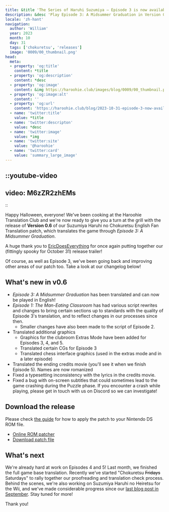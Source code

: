 ```yaml
---
title: &title 'The Series of Haruhi Suzumiya – Episode 3 is now available!'
description: &desc 'Play Episode 3: A Midsummer Graduation in Version 0.6 of Suzumiya Haruhi no Chokuretsu''s English Patch, available now!'
locale: 'zh-hant'
navigation:
  author: 'William'
  year: 2023
  month: 10
  day: 31
  tags: ['chokuretsu', 'releases']
  image: '0009/00_thumbnail.png'
head:
  meta:
  - property: 'og:title'
    content: *title
  - property: 'og:description'
    content: *desc
  - property: 'og:image'
    content: &img https://haroohie.club/images/blog/0009/00_thumbnail.png
  - property: 'og:image:alt'
    content: ''
  - property: 'og:url'
    content: 'https://haroohie.club/blog/2023-10-31-episode-3-now-available'
  - name: 'twitter:title'
    value: *title
  - name: 'twitter:descripton'
    value: *desc
  - name: 'twitter:image'
    value: *img
  - name: 'twitter:site'
    value: '@haroohie'
  - name: 'twitter:card'
    value: 'summary_large_image'
---
```


::youtube-video
----
video: M6zZR2zhEMs
----
::

Happy Halloween, everyone! We've been cooking at the Haroohie Translation Club and we're now ready to give you a turn at the grill with the release of **Version 0.6** of our Suzumiya Haruhi no Chokuretsu English Fan Translation patch, which translates the game through *Episode 3: A Midsummer Graduation*.

A huge thank you to [EricDoesEverything](https://www.youtube.com/@EricDoesEverythingSeries) for once again putting together our (fittingly spooky for October 31) release trailer!

Of course, as well as Episode 3, we've been going back and improving other areas of our patch too. Take a look at our changelog below!

## What's new in v0.6
* *Episode 3: A Midsummer Graduation* has been translated and can now be played in English!
* *Episode 1: The Man-Eating Classroom* has had various script rewrites and changes to bring certain sections up to standards with the quality of Episode 3's translation, and to reflect changes in our processes since then.
  * Smaller changes have also been made to the script of Episode 2.
* Translated additional graphics
  * Graphics for the clubroom Extras Mode have been added for Episodes 3, 4, and 5.
  * Translated certain CGs for Episode 3
  * Translated chess interface graphics (used in the extras mode and in a later episode)
* Translated the ending credits movie (you'll see it when we finish Episode 5). Names are now romanized
* Fixed a typesetting inconsistency with the lyrics in the credits movie.
* Fixed a bug with on-screen subtitles that could sometimes lead to the game crashing during the Puzzle phase. If you encounter a crash while playing, please get in touch with us on Discord so we can investigate!

## Download the release
Please check [the guide](/chokuretsu/guide) for how to apply the patch to your
Nintendo DS ROM file.

* [Online ROM patcher](/chokuretsu/patch)
* [Download patch file](https://github.com/haroohie-club/ChokuretsuTranslationRelease/releases/latest)

## What's next
We're already hard at work on Episodes 4 and 5! Last month, we finished the full game base translation. Recently we've started "Chokuretsu ~~Fridays~~ Saturdays" to rally together our proofreading and translation check process. Behind the scenes, we're also working on Suzumiya Haruhi no Heiretsu for the Wii, and we've made considerable progress since our [last blog post in September](/blog/2023-09-11-september-2023-progress-update). Stay tuned for more!

Thank you!